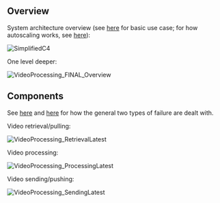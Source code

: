 ## Overview

System architecture overview (see [here](workflow.md#client-requests-processing-of-video) for basic use case; for how autoscaling works, see [here](workflow.md#autoscaling-workflow)):

![SimplifiedC4](https://github.com/S24-Capstone-Distributed/General-4020/assets/76976043/91c3dddd-9ecb-4c52-9ea0-cb72e1807114)

One level deeper:

![VideoProcessing_FINAL_Overview](https://github.com/S24-Capstone-Distributed/General-4020/assets/76976043/fbf2ba4e-dc79-440b-8e28-e47d5efc6287)

## Components

See [here](workflow.md#error-handling-functional-container-error) and [here](workflow.md#error-handling-container-failure) for how the general two types of failure are dealt with.

Video retrieval/pulling:

![VideoProcessing_RetrievalLatest](https://github.com/S24-Capstone-Distributed/General-4020/assets/76976043/b05563cd-246d-4c9b-a98a-60dd51e585f8)

Video processing:

![VideoProcessing_ProcessingLatest](https://github.com/S24-Capstone-Distributed/General-4020/assets/76976043/d9dc2ef0-5d2c-4a33-86d0-8c9a87c71278)

Video sending/pushing:

![VideoProcessing_SendingLatest](https://github.com/S24-Capstone-Distributed/General-4020/assets/76976043/4791eea9-5486-4be3-8085-7b4951809116)
